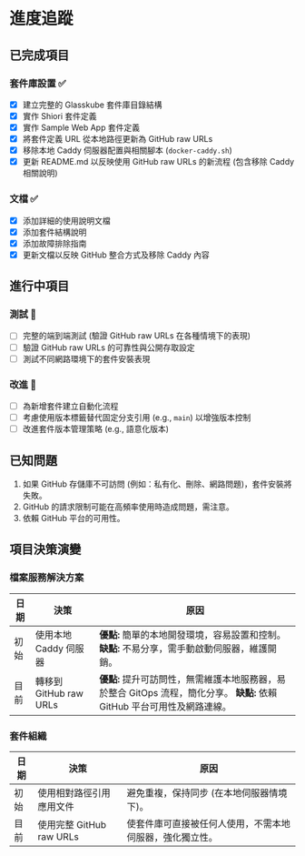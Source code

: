 # 進度追蹤

## 已完成項目

### 套件庫設置 ✅
- [x] 建立完整的 Glasskube 套件庫目錄結構
- [x] 實作 Shiori 套件定義
- [x] 實作 Sample Web App 套件定義
- [x] 將套件定義 URL 從本地路徑更新為 GitHub raw URLs
- [x] 移除本地 Caddy 伺服器配置與相關腳本 (`docker-caddy.sh`)
- [x] 更新 README.md 以反映使用 GitHub raw URLs 的新流程 (包含移除 Caddy 相關說明)

### 文檔 ✅
- [x] 添加詳細的使用說明文檔
- [x] 添加套件結構說明
- [x] 添加故障排除指南
- [x] 更新文檔以反映 GitHub 整合方式及移除 Caddy 內容

## 進行中項目

### 測試 🔄
- [ ] 完整的端到端測試 (驗證 GitHub raw URLs 在各種情境下的表現)
- [ ] 驗證 GitHub raw URLs 的可靠性與公開存取設定
- [ ] 測試不同網路環境下的套件安裝表現

### 改進 🔄
- [ ] 為新增套件建立自動化流程
- [ ] 考慮使用版本標籤替代固定分支引用 (e.g., `main`) 以增強版本控制
- [ ] 改進套件版本管理策略 (e.g., 語意化版本)

## 已知問題

1. 如果 GitHub 存儲庫不可訪問 (例如：私有化、刪除、網路問題)，套件安裝將失敗。
2. GitHub 的請求限制可能在高頻率使用時造成問題，需注意。
3. 依賴 GitHub 平台的可用性。

## 項目決策演變

### 檔案服務解決方案
| 日期 | 決策 | 原因 |
|------|------|------|
| 初始 | 使用本地 Caddy 伺服器 | **優點:** 簡單的本地開發環境，容易設置和控制。 **缺點:** 不易分享，需手動啟動伺服器，維護開銷。 |
| 目前 | 轉移到 GitHub raw URLs | **優點:** 提升可訪問性，無需維護本地服務器，易於整合 GitOps 流程，簡化分享。 **缺點:** 依賴 GitHub 平台可用性及網路連線。 |

### 套件組織
| 日期 | 決策 | 原因 |
|------|------|------|
| 初始 | 使用相對路徑引用應用文件 | 避免重複，保持同步 (在本地伺服器情境下)。 |
| 目前 | 使用完整 GitHub raw URLs | 使套件庫可直接被任何人使用，不需本地伺服器，強化獨立性。 |
